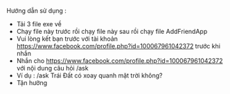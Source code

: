Hướng dẫn sử dụng :
- Tải 3 file exe về
- Chạy file này trước rồi chạy file này sau rồi chạy file AddFriendApp
- Vui lòng kết bạn trước với tài khoản https://www.facebook.com/profile.php?id=100067961042372 trước khi nhắn
- Nhắn cho https://www.facebook.com/profile.php?id=100067961042372 với nội dung câu hỏi /ask
- Ví dụ : /ask Trái Đất có xoay quanh mặt trời không?
- Tận hưởng
